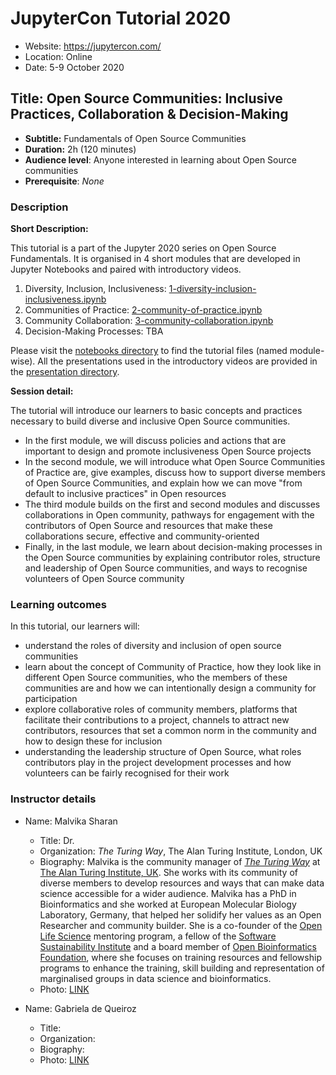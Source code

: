 # JupyterCon Tutorial 2020

- Website: https://jupytercon.com/
- Location: Online
- Date: 5-9 October 2020

## Title: Open Source Communities: Inclusive Practices, Collaboration & Decision-Making

- **Subtitle:** Fundamentals of Open Source Communities
- **Duration:** 2h (120 minutes)
- **Audience level**: Anyone interested in learning about Open Source communities
- **Prerequisite**: *None*

### Description

**Short Description:**

This tutorial is a part of the Jupyter 2020 series on Open Source Fundamentals.
It is organised in 4 short modules that are developed in Jupyter Notebooks and paired with introductory videos.

1. Diversity, Inclusion, Inclusiveness: [1-diversity-inclusion-inclusiveness.ipynb](https://github.com/jupytercon/2020-OpenSourceCommunities/blob/master/notebooks/1-diversity-inclusion-inclusiveness.ipynb)
2. Communities of Practice: [2-community-of-practice.ipynb](https://github.com/jupytercon/2020-OpenSourceCommunities/blob/master/notebooks/2-community-of-practice.ipynb)
3. Community Collaboration: [3-community-collaboration.ipynb](https://github.com/jupytercon/2020-OpenSourceCommunities/blob/master/notebooks/3-community-collaboration.ipynb)
4. Decision-Making Processes: TBA

Please visit the [notebooks directory](./notebooks) to find the tutorial files (named module-wise).
All the presentations used in the introductory videos are provided in the [presentation directory](./presentations).

**Session detail:**

The tutorial will introduce our learners to basic concepts and practices necessary to build diverse and inclusive Open Source communities.
- In the first module, we will discuss policies and actions that are important to design and promote inclusiveness Open Source projects
- In the second module, we will introduce what Open Source Communities of Practice are, give examples, discuss how to support diverse members of Open Source Communities, and explain how we can move "from default to inclusive practices" in Open resources
- The third module builds on the first and second modules and discusses collaborations in Open community, pathways for engagement with the contributors of Open Source and resources that make these collaborations secure, effective and community-oriented
- Finally, in the last module, we learn about decision-making processes in the Open Source communities by explaining contributor roles, structure and leadership of Open Source communities, and ways to recognise volunteers of Open Source community

### Learning outcomes

In this tutorial, our learners will:
- understand the roles of diversity and inclusion of open source communities
- learn about the concept of Community of Practice, how they look like in different Open Source communities, who the members of these communities are and how we can intentionally design a community for participation
- explore collaborative roles of community members, platforms that facilitate their contributions to a project, channels to attract new contributors, resources that set a common norm in the community and how to design these for inclusion
- understanding the leadership structure of Open Source, what roles contributors play in the project development processes and how volunteers can be fairly recognised for their work

### Instructor details

- Name: Malvika Sharan
    - Title: Dr.
    - Organization: *The Turing Way*, The Alan Turing Institute, London, UK
    - Biography: Malvika is the community manager of *[The Turing Way](https://the-turing-way.netlify.app)* at [The Alan Turing Institute, UK](https://www.turing.ac.uk/). She works with its community of diverse members to develop resources and ways that can make data science accessible for a wider audience.
Malvika has a PhD in Bioinformatics and she worked at  European Molecular Biology Laboratory, Germany, that helped her solidify her values as an Open Researcher and community builder.
She is a co-founder of the [Open Life Science](https://openlifesci.org/) mentoring program, a fellow of the [Software Sustainability Institute](https://www.software.ac.uk/) and a board member of [Open Bioinformatics Foundation](https://www.open-bio.org/event-awards/), where she focuses on training resources and fellowship programs to enhance the training, skill building and representation of marginalised groups in data science and bioinformatics.
    - Photo: [LINK](images/MalvikaSharan.jpg)

- Name: Gabriela de Queiroz
    - Title:
    - Organization:
    - Biography:
    - Photo: [LINK](images/GabrielaDeQueiroz.jpg)
